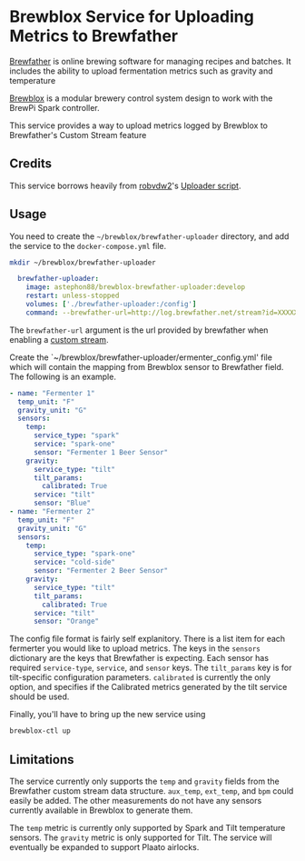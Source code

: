 # Brewblox Service for Uploading Metrics to Brewfather

[Brewfather](https://brewfather.app/) is online brewing software for managing recipes and batches. It includes the ability to upload fermentation metrics such as gravity and temperature

[Brewblox](https://brewblox.netlify.app) is a modular brewery control system design to work with the BrewPi Spark controller.

This service provides a way to upload metrics logged by Brewblox to Brewfather's Custom Stream feature

## Credits

This service borrows heavily from [robvdw2](https://github.com/robvdw2)'s [Uploader script](https://github.com/robvdw2/brewblox_to_brewfather).

## Usage

You need to create the `~/brewblox/brewfather-uploader` directory, and add the service to the `docker-compose.yml` file.

```bash
mkdir ~/brewblox/brewfather-uploader
```

```yaml
  brewfather-uploader:
    image: astephon88/brewblox-brewfather-uploader:develop
    restart: unless-stopped
    volumes: ['./brewfather-uploader:/config']
    command: --brewfather-url=http://log.brewfather.net/stream?id=XXXXXXXXXXXXXX
```
The `brewfather-url` argument is the url provided by brewfather when enabling a [custom stream](https://docs.brewfather.app/integrations/custom-stream).

Create the `~/brewblox/brewfather-uploader/ermenter_config.yml' file which will contain the mapping from Brewblox sensor to Brewfather field. The following is an example.

```yaml
- name: "Fermenter 1"
  temp_unit: "F"
  gravity_unit: "G"
  sensors:
    temp:
      service_type: "spark"
      service: "spark-one"
      sensor: "Fermenter 1 Beer Sensor"
    gravity:
      service_type: "tilt"
      tilt_params:
        calibrated: True
      service: "tilt"
      sensor: "Blue"
- name: "Fermenter 2"
  temp_unit: "F"
  gravity_unit: "G"
  sensors:
    temp:
      service_type: "spark-one"
      service: "cold-side"
      sensor: "Fermenter 2 Beer Sensor"
    gravity:
      service_type: "tilt"
      tilt_params:
        calibrated: True
      service: "tilt"
      sensor: "Orange"
```

The config file format is fairly self explanitory. There is a list item for each fermerter you would like to upload metrics. The keys in the `sensors` dictionary are the keys that Brewfather is expecting. Each sensor has required `service-type`, `service`, and `sensor` keys. The `tilt_params` key is for tilt-specific configuration parameters. `calibrated` is currently the only option, and specifies if the Calibrated metrics generated by the tilt service should be used.

Finally, you'll have to bring up the new service using

```bash
brewblox-ctl up
```

## Limitations

The service currently only supports the `temp` and `gravity` fields from the Brewfather custom stream data structure. `aux_temp`, `ext_temp`, and `bpm` could easily be added. The other measurements do not have any sensors currently available in Brewblox to generate them.

The `temp` metric is currently only supported by Spark and Tilt temperature sensors. The `gravity` metric is only supported for Tilt. The service will eventually be expanded to support Plaato airlocks.
